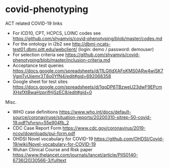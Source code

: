 # covid-phenotyping
ACT related COVID-19 links
* For ICD10, CPT, HCPCS, LOINC codes see https://github.com/shyamvis/covid-phenotyping/blob/master/codes.md
* For the ontology in i2b2 see http://dbmi-ncats-test01.dbmi.pitt.edu/webclient/ (login: demo / password: demouser)
* For selection criteria see https://github.com/shyamvis/covid-phenotyping/blob/master/inclusion-criteria.md
* Acceptance test queries https://docs.google.com/spreadsheets/d/11LGtIdXAFoKMS0ARw4wjSK7VgmTyUiiemr3T8o0YfN4/edit#gid=692068358
* Google sheet for test sites https://docs.google.com/spreadsheets/d/1gqDP6TBzweU23dwF9EPcmXHsfXtBwaHzprifHjSzEC8/edit#gid=0


Misc.
* WHO case definitions https://www.who.int/docs/default-source/coronaviruse/situation-reports/20200310-sitrep-50-covid-19.pdf?sfvrsn=55e904fb_2
* CDC Case Report Form https://www.cdc.gov/coronavirus/2019-ncov/downloads/pui-form.pdf
* OHDSI Novel vocabulary for COVID-19 https://github.com/OHDSI/Covid-19/wiki/Novel-vocabulary-for-COVID-19
* Wuhan Clinical Course and Risk paper https://www.thelancet.com/journals/lancet/article/PIIS0140-6736(20)30566-3/fulltext

